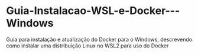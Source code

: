 # Guia-Instalacao-WSL-e-Docker---Windows
Guia para instalação e atualização do Docker para o Windows, descrevendo como instalar uma distribuição Linux  no WSL2 para uso do Docker
